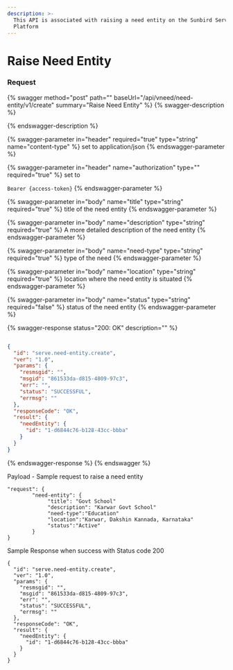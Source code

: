 ```yaml
---
description: >-
  This API is associated with raising a need entity on the Sunbird Serve
  Platform
---
```


# Raise Need Entity

### Request

{% swagger method="post" path="" baseUrl="/api/vneed/need-entity/v1/create" summary="Raise Need Entity" %}
{% swagger-description %}

{% endswagger-description %}

{% swagger-parameter in="header" required="true" type="string" name="content-type" %}
set to application/json
{% endswagger-parameter %}

{% swagger-parameter in="header" name="authorization" type="" required="true" %}
set to 

`Bearer {access-token}`
{% endswagger-parameter %}

{% swagger-parameter in="body" name="title" type="string" required="true" %}
title of the need entity
{% endswagger-parameter %}

{% swagger-parameter in="body" name="description" type="string" required="true" %}
A more detailed description of the need entity
{% endswagger-parameter %}

{% swagger-parameter in="body" name="need-type" type="string" required="true" %}
type of the need
{% endswagger-parameter %}

{% swagger-parameter in="body" name="location" type="string" required="true" %}
location where the need entity is situated
{% endswagger-parameter %}

{% swagger-parameter in="body" name="status" type="string" required="false" %}
status of the need entity
{% endswagger-parameter %}

{% swagger-response status="200: OK" description="" %}
```json

{
  "id": "serve.need-entity.create",
  "ver": "1.0",
  "params": {
    "resmsgid": "",
    "msgid": "861533da-d815-4809-97c3",
    "err": "",
    "status": "SUCCESSFUL",
    "errmsg": ""
  },
  "responseCode": "OK",
  "result": {
    "needEntity": {
      "id": "1-d6844c76-b128-43cc-bbba"
    }
  }
}
```
{% endswagger-response %}
{% endswagger %}

Payload - Sample request to raise a need entity

```
"request": {
        "need-entity": {
             "title": "Govt School"
             "description": "Karwar Govt School"
             "need-type":"Education"
             "location":"Karwar, Dakshin Kannada, Karnataka"
             "status":"Active"
        }
}
```

Sample Response when success with Status code 200

```
{
  "id": "serve.need-entity.create",
  "ver": "1.0",
  "params": {
    "resmsgid": "",
    "msgid": "861533da-d815-4809-97c3",
    "err": "",
    "status": "SUCCESSFUL",
    "errmsg": ""
  },
  "responseCode": "OK",
  "result": {
    "needEntity": {
      "id": "1-d6844c76-b128-43cc-bbba"
    }
  }
}
```
